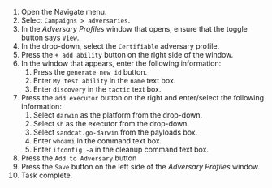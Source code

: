1. Open the Navigate menu.
1. Select `Campaigns > adversaries`.
1. In the _Adversary Profiles_ window that opens, ensure that the toggle button says `View`.
1. In the drop-down, select the `Certifiable` adversary profile.
1. Press the `+ add ability` button on the right side of the window.
1. In the window that appears, enter the following information:
    1. Press the `generate new id` button.
    1. Enter `My test ability` in the `name` text box.
    1. Enter `discovery` in the `tactic` text box.
1. Press the `add executor` button on the right and enter/select the following information:
    1. Select `darwin` as the platform from the drop-down.
    1. Select `sh` as the executor from the drop-down.
    1. Select `sandcat.go-darwin` from the payloads box.
    1. Enter `whoami` in the command  text box.   
    1. Enter `ifconfig -a` in the cleanup command text box.
1. Press the `Add to Adversary` button
1. Press the `Save` button on the left side of the _Adversary Profiles_ window.
1. Task complete.